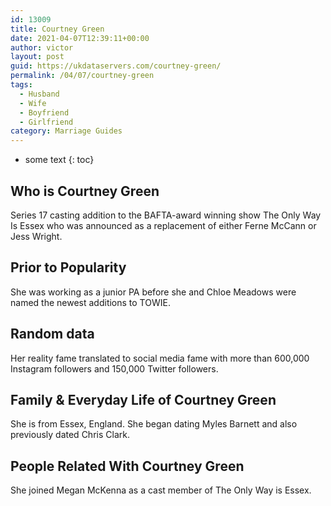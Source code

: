 ```yaml
---
id: 13009
title: Courtney Green
date: 2021-04-07T12:39:11+00:00
author: victor
layout: post
guid: https://ukdataservers.com/courtney-green/
permalink: /04/07/courtney-green
tags:
  - Husband
  - Wife
  - Boyfriend
  - Girlfriend
category: Marriage Guides
---
```


* some text
{: toc}


## Who is Courtney Green



Series 17 casting addition to the BAFTA-award winning show The Only Way Is Essex who was announced as a replacement of either Ferne McCann or Jess Wright.

                
                
                
## Prior to Popularity



She was working as a junior PA before she and Chloe Meadows were named the newest additions to TOWIE.

                
                
                
## Random data



Her reality fame translated to social media fame with more than 600,000 Instagram followers and 150,000 Twitter followers.

                
                
                
## Family & Everyday Life of Courtney Green



She is from Essex, England. She began dating Myles Barnett and also previously dated Chris Clark. 

                
                
                
## People Related With Courtney Green



She joined Megan McKenna as a cast member of The Only Way is Essex.

                
              
            
          
          
          